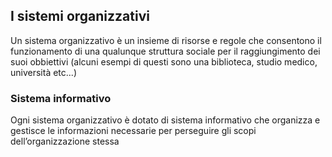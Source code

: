 ## I sistemi organizzativi
Un sistema organizzativo è un insieme di risorse e regole che consentono il funzionamento di una qualunque struttura sociale per il raggiungimento dei suoi obbiettivi (alcuni esempi di questi sono una biblioteca, studio medico, università etc...)

### Sistema informativo
Ogni sistema organizzativo è dotato di sistema informativo che organizza e gestisce le informazioni necessarie per perseguire gli scopi dell’organizzazione stessa